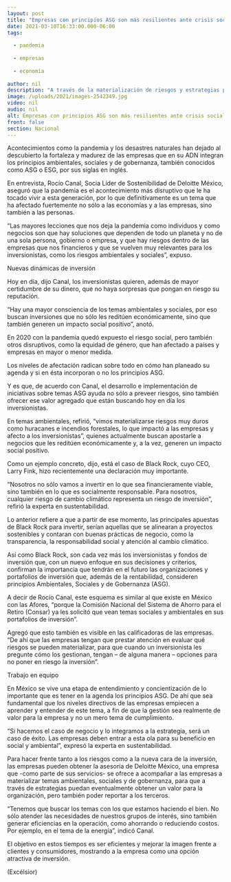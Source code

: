 ```yaml
---
layout: post
title: "Empresas con principios ASG son más resilientes ante crisis sociales y ambientales"
date: 2021-03-10T16:33:00.000-06:00
tags:
  
  - pandemia
  
  - empresas
  
  - economía
  
author: nil
description: "A través de la materialización de riesgos y estrategias para mitigarlos, Deloitte México busca mejorar la imagen de las empresas frente a clientes y consumidores, mostrándolas como una opción atractiva de inversión"
image: /uploads/2021/images-2542349.jpg
video: nil
audio: nil
alt: Empresas con principios ASG son más resilientes ante crisis sociales y ambientales
front: false
section: Nacional
---
```


Acontecimientos como la pandemia y los desastres naturales han dejado al descubierto la fortaleza y madurez de las empresas que en su ADN integran los principios ambientales, sociales y de gobernanza, también conocidos como ASG o ESG, por sus siglas en inglés.

En entrevista, Rocío Canal, Socia Líder de Sostenibilidad de Deloitte México, aseguró que la pandemia es el acontecimiento más disruptivo que le ha tocado vivir a esta generación, por lo que definitivamente es un tema que ha afectado fuertemente no sólo a las economías y a las empresas, sino también a las personas.

“Las mayores lecciones que nos deja la pandemia como individuos y como negocios son que hay soluciones que dependen de todo un planeta y no de una sola persona, gobierno o empresa, y que hay riesgos dentro de las empresas que nos financieros y que se vuelven muy relevantes para los inversionistas, como los riesgos ambientales y sociales”, expuso.

Nuevas dinámicas de inversión

Hoy en día, dijo Canal, los inversionistas quieren, además de mayor certidumbre de su dinero, que no haya sorpresas que pongan en riesgo su reputación.

“Hay una mayor consciencia de los temas ambientales y sociales, por eso buscan inversiones que no sólo les reditúen económicamente, sino que también generen un impacto social positivo”, anotó.

En 2020 con la pandemia quedó expuesto el riesgo social, pero también otros disruptivos, como la equidad de género, que han afectado a países y empresas en mayor o menor medida.

Los niveles de afectación radican sobre todo en cómo han planeado su agenda y si en ésta incorporan o no los principios ASG.

Y es que, de acuerdo con Canal, el desarrollo e implementación de iniciativas sobre temas ASG ayuda no sólo a preveer riesgos, sino también ofrecer ese valor agregado que están buscando hoy en día los inversionistas.

En temas ambientales, refirió, “vimos materializarse riesgos muy duros como  huracanes e incendios forestales, lo que impactó a las empresas y afecto a los inversionistas”, quienes actualmente buscan apostarle a negocios que les reditúen económicamente y, a la vez, generen un impacto social positivo.

Como un ejemplo concreto, dijo, está el caso de Black Rock, cuyo CEO, Larry Fink, hizo recientemente una declaración muy importante.

“Nosotros no sólo vamos a invertir en lo que sea financieramente viable, sino también en lo que es socialmente responsable. Para nosotros, cualquier riesgo de cambio climático representa un riesgo de inversión”, refirió la experta en sustentabilidad.

Lo anterior refiere a que a partir de ese momento, las principales apuestas de Black Rock para invertir, serían aquellas que se alinearan a proyectos sostenibles y contaran con buenas prácticas de negocio, como la transparencia, la responsabilidad social y atención al cambio climático.

Así como Black Rock, son cada vez más los inversionistas y fondos de inversión que, con un nuevo enfoque en sus decisiones y criterios, confirman la importancia que tendrán en el futuro las organizaciones y portafolios de inversión que, además de la rentabilidad, consideren principios Ambientales, Sociales y de Gobernanza (ASG).

A decir de Rocío Canal, este esquema es similar al que existe en México con las Afores, “porque la Comisión Nacional del Sistema de Ahorro para el Retiro (Consar) ya les solicitó que vean temas sociales y ambientales en sus portafolios de inversión”.

Agregó que esto también es visible en las calificadoras de las empresas. “De ahí que las empresas tengan que prestar atención en evaluar qué riesgos se pueden materializar, para que cuando un inversionista les pregunte cómo los gestionan, tengan – de alguna manera – opciones para no poner en riesgo la inversión”.

Trabajo en equipo

En México se vive una etapa de entendimiento y concientización de lo importante que es tener en la agenda los principios ASG. De ahí que sea fundamental que los niveles directivos de las empresas empiecen a aprender y entender de este tema, a fin de que la gestión sea realmente de valor para la empresa y no un mero tema de cumplimiento.

“Si hacemos el caso de negocio y lo integramos a la estrategia, será un caso de éxito. Las empresas deben entrar a esta ola para su beneficio en social y ambiental”, expresó la experta en sustentabilidad.

Para hacer frente tanto a los riesgos como a la nueva cara de la inversión, las empresas pueden obtener la asesoría de Deloitte México, una empresa que -como parte de sus servicios- se ofrece a acompañar a las empresas a materializar temas ambientales, sociales y de gobernanza, para que a través de estrategias puedan eventualmente obtener un valor para la organización, pero también poder reportar a los terceros.

“Tenemos que buscar los temas con los que estamos haciendo el bien. No sólo atender las necesidades de nuestros grupos de interés, sino también generar eficiencias en la operación, como ahorrando o reduciendo costos. Por ejemplo, en el tema de la energía”, indicó Canal.

El objetivo en estos tiempos es ser eficientes y mejorar la imagen frente a clientes y consumidores, mostrando a la empresa como una opción atractiva de inversión.

(Excélsior)